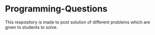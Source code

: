 # Programming-Questions

This respository is made to post solution of different problems which are given to students to solve.
